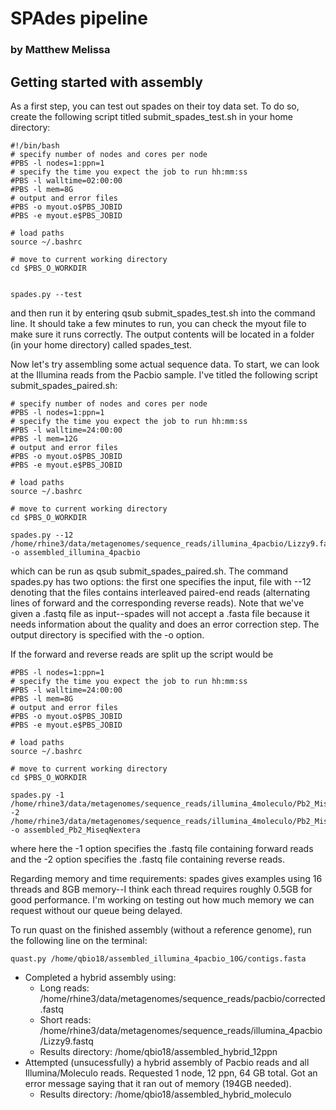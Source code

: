 # SPAdes pipeline
### by Matthew Melissa

## Getting started with assembly

As a first step, you can test out spades on their toy data set. To do so, create the following script titled submit_spades_test.sh in your home directory:

```
#!/bin/bash
# specify number of nodes and cores per node
#PBS -l nodes=1:ppn=1
# specify the time you expect the job to run hh:mm:ss
#PBS -l walltime=02:00:00
#PBS -l mem=8G
# output and error files
#PBS -o myout.o$PBS_JOBID
#PBS -e myout.e$PBS_JOBID

# load paths
source ~/.bashrc

# move to current working directory
cd $PBS_O_WORKDIR


spades.py --test

```
and then run it by entering qsub submit_spades_test.sh into the command line. It should take a few minutes to run, you can check the myout file to make sure it runs correctly. The output contents will be located in a folder (in your home directory) called spades_test.

Now let's try assembling some actual sequence data. To start, we can look at the Illumina reads from the Pacbio sample. I've titled the following script submit_spades_paired.sh:

```
# specify number of nodes and cores per node
#PBS -l nodes=1:ppn=1
# specify the time you expect the job to run hh:mm:ss
#PBS -l walltime=24:00:00
#PBS -l mem=12G
# output and error files
#PBS -o myout.o$PBS_JOBID
#PBS -e myout.e$PBS_JOBID

# load paths
source ~/.bashrc

# move to current working directory
cd $PBS_O_WORKDIR

spades.py --12 /home/rhine3/data/metagenomes/sequence_reads/illumina_4pacbio/Lizzy9.fastq -o assembled_illumina_4pacbio

```
which can be run as qsub submit_spades_paired.sh. The command spades.py has two options: the first one specifies the input, file with --12 denoting that the files contains interleaved paired-end reads (alternating lines of forward and the corresponding reverse reads). Note that we've given a .fastq file as input--spades will not accept a .fasta file because it needs information about the quality and does an error correction step. The output directory is specified with the -o option.

If the forward and reverse reads are split up the script would be

```
#PBS -l nodes=1:ppn=1
# specify the time you expect the job to run hh:mm:ss
#PBS -l walltime=24:00:00
#PBS -l mem=8G
# output and error files
#PBS -o myout.o$PBS_JOBID
#PBS -e myout.e$PBS_JOBID

# load paths
source ~/.bashrc

# move to current working directory
cd $PBS_O_WORKDIR

spades.py -1 /home/rhine3/data/metagenomes/sequence_reads/illumina_4moleculo/Pb2_MiseqNextera/Pb2_MiseqNextera_R1.fastq -2 /home/rhine3/data/metagenomes/sequence_reads/illumina_4moleculo/Pb2_MiseqNextera/Pb2_MiseqNextera_R2.fastq -o assembled_Pb2_MiseqNextera

```
where here the -1 option specifies the .fastq file containing forward reads and the -2 option specifies the .fastq file containing reverse reads. 

Regarding memory and time requirements: spades gives examples using 16 threads and 8GB memory--I think each thread requires roughly 0.5GB for good performance. I'm working on testing out how much memory we can request without our queue being delayed.

To run quast on the finished assembly (without a reference genome), run the following line on the terminal:
```
quast.py /home/qbio18/assembled_illumina_4pacbio_10G/contigs.fasta
```

* Completed a hybrid assembly using:
    * Long reads: /home/rhine3/data/metagenomes/sequence_reads/pacbio/corrected.fastq
    * Short reads: /home/rhine3/data/metagenomes/sequence_reads/illumina_4pacbio/Lizzy9.fastq
    * Results directory: /home/qbio18/assembled_hybrid_12ppn
 * Attempted (unsucessfully) a hybrid assembly of Pacbio reads and all Illumina/Moleculo reads. Requested 1 node, 12 ppn, 64 GB total. Got an error message saying that it ran out of memory (194GB needed).
     * Results directory: /home/qbio18/assembled_hybrid_moleculo
